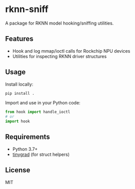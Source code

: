 # rknn-sniff

A package for RKNN model hooking/sniffing utilities.

## Features
- Hook and log mmap/ioctl calls for Rockchip NPU devices
- Utilities for inspecting RKNN driver structures

## Usage

Install locally:
```sh
pip install .
```

Import and use in your Python code:
```python
from hook import handle_ioctl
# or
import hook
```

## Requirements
- Python 3.7+
- [tinygrad](https://github.com/tinygrad/tinygrad) (for struct helpers)

## License
MIT 